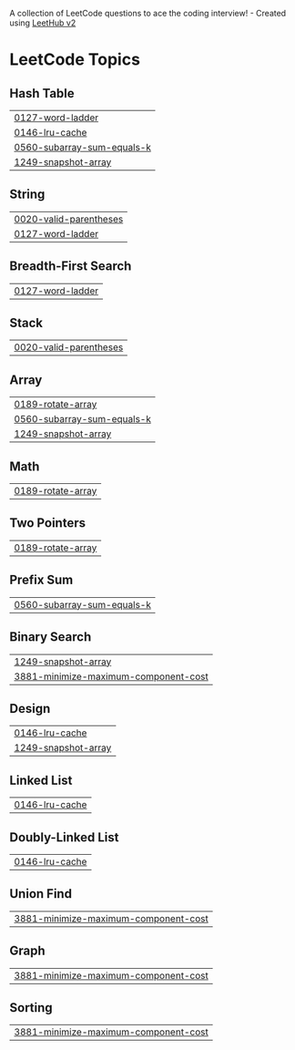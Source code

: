 A collection of LeetCode questions to ace the coding interview! - Created using [LeetHub v2](https://github.com/arunbhardwaj/LeetHub-2.0)
<!---LeetCode Topics Start-->
# LeetCode Topics
## Hash Table
|  |
| ------- |
| [0127-word-ladder](https://github.com/SrishtiKalra/Leetcode/tree/master/0127-word-ladder) |
| [0146-lru-cache](https://github.com/SrishtiKalra/Leetcode/tree/master/0146-lru-cache) |
| [0560-subarray-sum-equals-k](https://github.com/SrishtiKalra/Leetcode/tree/master/0560-subarray-sum-equals-k) |
| [1249-snapshot-array](https://github.com/SrishtiKalra/Leetcode/tree/master/1249-snapshot-array) |
## String
|  |
| ------- |
| [0020-valid-parentheses](https://github.com/SrishtiKalra/Leetcode/tree/master/0020-valid-parentheses) |
| [0127-word-ladder](https://github.com/SrishtiKalra/Leetcode/tree/master/0127-word-ladder) |
## Breadth-First Search
|  |
| ------- |
| [0127-word-ladder](https://github.com/SrishtiKalra/Leetcode/tree/master/0127-word-ladder) |
## Stack
|  |
| ------- |
| [0020-valid-parentheses](https://github.com/SrishtiKalra/Leetcode/tree/master/0020-valid-parentheses) |
## Array
|  |
| ------- |
| [0189-rotate-array](https://github.com/SrishtiKalra/Leetcode/tree/master/0189-rotate-array) |
| [0560-subarray-sum-equals-k](https://github.com/SrishtiKalra/Leetcode/tree/master/0560-subarray-sum-equals-k) |
| [1249-snapshot-array](https://github.com/SrishtiKalra/Leetcode/tree/master/1249-snapshot-array) |
## Math
|  |
| ------- |
| [0189-rotate-array](https://github.com/SrishtiKalra/Leetcode/tree/master/0189-rotate-array) |
## Two Pointers
|  |
| ------- |
| [0189-rotate-array](https://github.com/SrishtiKalra/Leetcode/tree/master/0189-rotate-array) |
## Prefix Sum
|  |
| ------- |
| [0560-subarray-sum-equals-k](https://github.com/SrishtiKalra/Leetcode/tree/master/0560-subarray-sum-equals-k) |
## Binary Search
|  |
| ------- |
| [1249-snapshot-array](https://github.com/SrishtiKalra/Leetcode/tree/master/1249-snapshot-array) |
| [3881-minimize-maximum-component-cost](https://github.com/SrishtiKalra/Leetcode/tree/master/3881-minimize-maximum-component-cost) |
## Design
|  |
| ------- |
| [0146-lru-cache](https://github.com/SrishtiKalra/Leetcode/tree/master/0146-lru-cache) |
| [1249-snapshot-array](https://github.com/SrishtiKalra/Leetcode/tree/master/1249-snapshot-array) |
## Linked List
|  |
| ------- |
| [0146-lru-cache](https://github.com/SrishtiKalra/Leetcode/tree/master/0146-lru-cache) |
## Doubly-Linked List
|  |
| ------- |
| [0146-lru-cache](https://github.com/SrishtiKalra/Leetcode/tree/master/0146-lru-cache) |
## Union Find
|  |
| ------- |
| [3881-minimize-maximum-component-cost](https://github.com/SrishtiKalra/Leetcode/tree/master/3881-minimize-maximum-component-cost) |
## Graph
|  |
| ------- |
| [3881-minimize-maximum-component-cost](https://github.com/SrishtiKalra/Leetcode/tree/master/3881-minimize-maximum-component-cost) |
## Sorting
|  |
| ------- |
| [3881-minimize-maximum-component-cost](https://github.com/SrishtiKalra/Leetcode/tree/master/3881-minimize-maximum-component-cost) |
<!---LeetCode Topics End-->